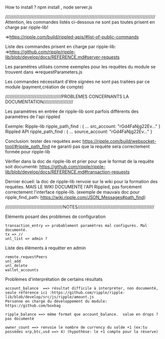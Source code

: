 How to install ?
npm install ,
node server.js




////////////////////////////////////////////////////////////////////////////////////////////////
Attention, les commandes listés ci-dessous ne sont pas toutes prisent en charge par ripple-lib!

=>https://ripple.com/build/rippled-apis/#list-of-public-commands

Liste des commandes prisent en charge par ripple-lib:
=>https://github.com/ripple/ripple-lib/blob/develop/docs/REFERENCE.md#server-requests

Les paramètres utilisés comme exemples pour les requêtes du module se trouvent dans
=>requestParameters.js 

Les commandes nécessitant d'être signées ne sont pas traitées par ce module (payment,création de compte)

////////////////////////////////////PROBLEMES CONCERNANTS LA DOCUMENTATION///////////////////

Les paramètres en entrée de ripple-lib sont parfois différents des paramètres de l'api rippled

Exemple: 
	Ripple-lib
		ripple_path_find : {
				...
			src_account: "rGd4FaNjg22Ev..."
		}
	Rippled API
		ripple_path_find : {
				...
			source_account: "rGd4FaNjg22Ev..."
		}

Conclusion: tester des requètes avec https://ripple.com/build/websocket-tool/#ripple_path_find
ne garanti pas que la requète sera correctement formée pour ripple-lib

Vérifier dans la doc de ripple-lib et prier pour que le format de la requête soit documenté: https://github.com/ripple/ripple-lib/blob/develop/docs/REFERENCE.md#transaction-requests

Dernier écueil: la doc de ripple-lib renvoie sur le wiki pour la formation des requètes. MAIS LE WIKI DOCUMENTE l'API Rippled, pas forcément correctement l'interface ripple-lib. (exemple de mauvais doc pour ripple_find_path: https://wiki.ripple.com/JSON_Messages#path_find) 

/////////////////////////////////////NOTES/////////////////////////////////////////////////

Eléments posant des problèmes de configuration

	transaction_entry => probablement paramètres mal configurés. Mal documenté.
	tx => //
	unl_list => admin ?



Liste des éléments à requêter en admin

	remote.requestPeers
	unl_add
	unl_delete
	wallet_accounts

Problèmes d'interprétation de certains résultats

	account_balance  ==> résultat difficile à interpréter, non documenté, seule référence ici :https://github.com/ripple/ripple-lib/blob/develop/src/js/ripple/amount.js    
	Personne en charge du développement du module: https://github.com/boxbag

	ripple_balance ==> même format que account_balance.  value en drops ?  pas documenté

	owner_count ==> renvoie le nombre de currency du solde +1 (ex:tu possèdes xrp,btc,usd ==> 4) (hypothèse: le +1 compte pour la réserve)




